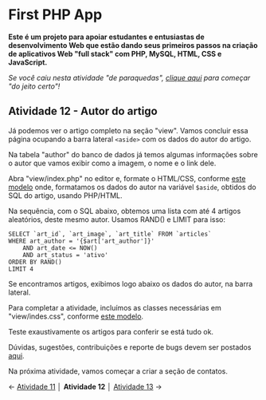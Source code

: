 # First PHP App

**Este é um projeto para apoiar estudantes e entusiastas de desenvolvimento Web que estão dando seus primeiros passos na criação de aplicativos Web "full stack" com PHP, MySQL, HTML, CSS e JavaScript.**

*Se você caiu nesta atividade "de paraquedas", [clique aqui](https://github.com/Luferat/firstphpapp) para começar "do jeito certo"!*

## Atividade 12 - Autor do artigo

Já podemos ver o artigo completo na seção "view". Vamos concluir essa página ocupando a barra lateral `<aside>` com os dados do autor do artigo. 

Na tabela "author" do banco de dados já temos algumas informações sobre o autor que vamos exibir como a imagem, o nome e o link dele.

Abra "view/index.php" no editor e, formate o HTML/CSS, conforme [este modelo](https://raw.githubusercontent.com/Luferat/firstphpapp/Atividade_12/view/index.php) onde, formatamos os dados do autor na variável `$aside`, obtidos do SQL do artigo, usando PHP/HTML.

Na sequência, com o SQL abaixo, obtemos uma lista com até 4 artigos aleatórios, deste mesmo autor. Usamos RAND() e LIMIT para isso:

	SELECT `art_id`, `art_image`, `art_title` FROM `articles` 
	WHERE art_author = '{$art['art_author']}'
		AND art_date <= NOW()
		AND art_status = 'ativo'
	ORDER BY RAND()
	LIMIT 4

Se encontramos artigos, exibimos logo abaixo os dados do autor, na barra lateral.

Para completar a atividade, incluímos as classes necessárias em "view/indes.css", conforme [este modelo](https://raw.githubusercontent.com/Luferat/firstphpapp/Atividade_12/view/index.css).

Teste exaustivamente os artigos para conferir se está tudo ok.

Dúvidas, sugestões, contribuições e reporte de bugs devem ser postados [aqui](https://github.com/Luferat/firstphpapp/issues).

Na próxima atividade, vamos começar a criar a seção de contatos.

← [Atividade 11](https://github.com/Luferat/firstphpapp/tree/Atividade_11) │ **Atividade 12** │ [Atividade 13](https://github.com/Luferat/firstphpapp/tree/Atividade_13) →